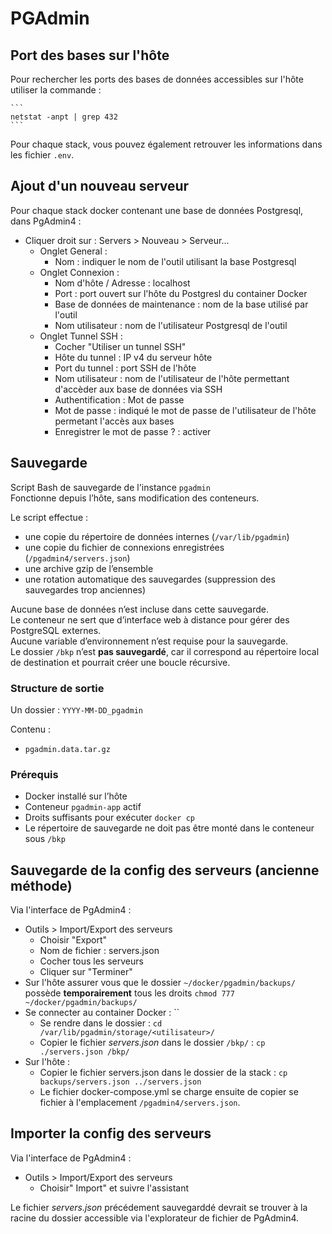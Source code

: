# PGAdmin

## Port des bases sur l'hôte
Pour rechercher les ports des bases de données accessibles sur l'hôte utiliser la commande :

    ```
    netstat -anpt | grep 432
    ```
Pour chaque stack, vous pouvez également retrouver les informations dans les fichier `.env`.


## Ajout d'un nouveau serveur

Pour chaque stack docker contenant une base de données Postgresql, dans PgAdmin4 :
- Cliquer droit sur : Servers > Nouveau > Serveur...
  - Onglet General :
    - Nom : indiquer le nom de l'outil utilisant la base Postgresql
  - Onglet Connexion :
    - Nom d'hôte / Adresse : localhost
    - Port : port ouvert sur l'hôte du Postgresl du container Docker
    - Base de données de maintenance : nom de la base utilisé par l'outil
    - Nom utilisateur : nom de l'utilisateur Postgresql de l'outil
  - Onglet Tunnel SSH :
    - Cocher "Utiliser un tunnel SSH"
    - Hôte du tunnel : IP v4 du serveur hôte
    - Port du tunnel : port SSH de l'hôte
    - Nom utilisateur : nom de l'utilisateur de l'hôte permettant d'accèder aux base de données via SSH
    - Authentification : Mot de passe
    - Mot de passe : indiqué le mot de passe de l'utilisateur de l'hôte permetant l'accès aux bases
    - Enregistrer le mot de passe ? : activer


## Sauvegarde

Script Bash de sauvegarde de l'instance `pgadmin`  
Fonctionne depuis l’hôte, sans modification des conteneurs.

Le script effectue :
- une copie du répertoire de données internes (`/var/lib/pgadmin`)
- une copie du fichier de connexions enregistrées (`/pgadmin4/servers.json`)
- une archive gzip de l’ensemble
- une rotation automatique des sauvegardes (suppression des sauvegardes trop anciennes)

Aucune base de données n’est incluse dans cette sauvegarde.  
Le conteneur ne sert que d’interface web à distance pour gérer des PostgreSQL externes.  
Aucune variable d’environnement n’est requise pour la sauvegarde.  
Le dossier `/bkp` n’est **pas sauvegardé**, car il correspond au répertoire local de destination et pourrait créer une boucle récursive.

### Structure de sortie

Un dossier : `YYYY-MM-DD_pgadmin`

Contenu :
- `pgadmin.data.tar.gz`

### Prérequis

- Docker installé sur l’hôte  
- Conteneur `pgadmin-app` actif  
- Droits suffisants pour exécuter `docker cp`  
- Le répertoire de sauvegarde ne doit pas être monté dans le conteneur sous `/bkp`


## Sauvegarde de la config des serveurs (ancienne méthode)
Via l'interface de PgAdmin4 :
- Outils > Import/Export des serveurs
  - Choisir "Export"
  - Nom de fichier : servers.json
  - Cocher tous les serveurs
  - Cliquer sur "Terminer"
- Sur l'hôte assurer vous que le dossier `~/docker/pgadmin/backups/` possède **temporairement** tous les droits `chmod 777 ~/docker/pgadmin/backups/`
- Se connecter au container Docker : ``
  - Se rendre dans le dossier : `cd /var/lib/pgadmin/storage/<utilisateur>/`
  - Copier le fichier *servers.json* dans le dossier `/bkp/` : `cp ./servers.json /bkp/`
- Sur l'hôte :
  - Copier le fichier servers.json dans le dossier de la stack : `cp backups/servers.json ../servers.json`
  - Le fichier docker-compose.yml se charge ensuite de copier se fichier à l'emplacement `/pgadmin4/servers.json`.

## Importer la config des serveurs
Via l'interface de PgAdmin4 :
- Outils > Import/Export des serveurs
  - Choisir" Import" et suivre l'assistant

Le fichier *servers.json* précédement sauvegarddé devrait se trouver à la racine du dossier accessible via l'explorateur de fichier de PgAdmin4.
